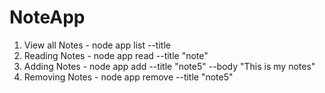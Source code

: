 # NoteApp
1. View all Notes - node app list --title
2. Reading Notes - node app read --title "note"
3. Adding Notes - node app add --title "note5" --body "This is my notes"
4. Removing Notes - node app remove --title "note5"
